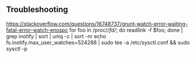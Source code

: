 ## Troubleshooting
https://stackoverflow.com/questions/16748737/grunt-watch-error-waiting-fatal-error-watch-enospc
for foo in /proc/*/fd/*; do readlink -f $foo; done | grep inotify | sort | uniq -c | sort -nr
echo fs.inotify.max_user_watches=524288 | sudo tee -a /etc/sysctl.conf && sudo sysctl -p
